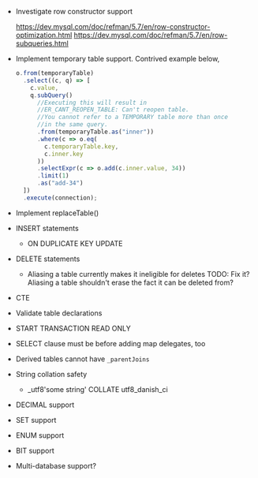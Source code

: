 + Investigate row constructor support

  https://dev.mysql.com/doc/refman/5.7/en/row-constructor-optimization.html
  https://dev.mysql.com/doc/refman/5.7/en/row-subqueries.html

+ Implement temporary table support.
  Contrived example below,
  ```ts
  o.from(temporaryTable)
    .select((c, q) => [
      c.value,
      q.subQuery()
        //Executing this will result in
        //ER_CANT_REOPEN_TABLE: Can't reopen table.
        //You cannot refer to a TEMPORARY table more than once
        //in the same query.
        .from(temporaryTable.as("inner"))
        .where(c => o.eq(
          c.temporaryTable.key,
          c.inner.key
        ))
        .selectExpr(c => o.add(c.inner.value, 34))
        .limit(1)
        .as("add-34")
    ])
    .execute(connection);
  ```

+ Implement replaceTable()

+ INSERT statements
  + ON DUPLICATE KEY UPDATE
+ DELETE statements
  + Aliasing a table currently makes it ineligible for deletes
    TODO: Fix it?
    Aliasing a table shouldn't erase the fact it can be deleted from?
+ CTE

+ Validate table declarations
+ START TRANSACTION READ ONLY

+ SELECT clause must be before adding map delegates, too
+ Derived tables cannot have `_parentJoins`

+ String collation safety
  + _utf8'some string' COLLATE utf8_danish_ci

+ DECIMAL support
+ SET support
+ ENUM support
+ BIT support

+ Multi-database support?